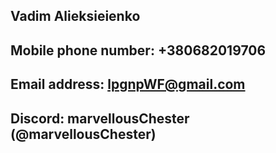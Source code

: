 ## Vadim Alieksieienko

## Mobile phone number: +380682019706
## Email address: lpgnpWF@gmail.com
## Discord: marvellousChester (@marvellousChester)
